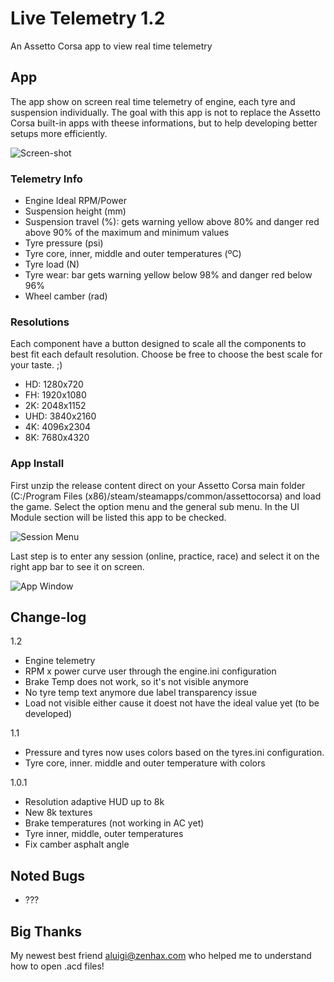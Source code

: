 # Live Telemetry 1.2
An Assetto Corsa app to view real time telemetry

## App

The app show on screen real time telemetry of engine, each tyre and suspension individually. The goal with this app is not to replace the Assetto Corsa built-in apps with theese informations, but to help developing better setups more efficiently.

![Screen-shot](https://raw.githubusercontent.com/albertowd/WheelTelemetry/master/img/screenshot.png)

### Telemetry Info

   - Engine Ideal RPM/Power
   - Suspension height (mm)
   - Suspension travel (%): gets warning yellow above 80% and danger red above 90% of the maximum and minimum values
   - Tyre pressure (psi)
   - Tyre core, inner, middle and outer temperatures (ºC)
   - Tyre load (N)
   - Tyre wear: bar gets warning yellow below 98% and danger red below 96%
   - Wheel camber (rad)

### Resolutions

Each component have a button designed to scale all the components to best fit each default resolution. Choose be free to choose the best scale for your taste. ;)
   - HD:  1280x720
   - FH:  1920x1080
   - 2K:  2048x1152
   - UHD: 3840x2160
   - 4K:  4096x2304
   - 8K:  7680x4320

### App Install

First unzip the release content direct on your Assetto Corsa main folder (C:/Program Files (x86)/steam/steamapps/common/assettocorsa) and load the game. Select the option menu and the general sub menu. In the UI Module section will be listed this app to be checked.

![Session Menu](https://raw.githubusercontent.com/albertowd/WheelTelemetry/master/img/session-menu.png)

Last step is to enter any session (online, practice, race) and select it on the right app bar to see it on screen.

![App Window](https://raw.githubusercontent.com/albertowd/WheelTelemetry/master/img/app.png)

## Change-log

1.2
   - Engine telemetry
   - RPM x power curve user through the engine.ini configuration
   - Brake Temp does not work, so it's not visible anymore
   - No tyre temp text anymore due label transparency issue
   - Load not visible either cause it doest not have the ideal value yet (to be developed)

1.1
   - Pressure and tyres now uses colors based on the tyres.ini configuration.
   - Tyre core, inner. middle and outer temperature with colors
   
1.0.1
   - Resolution adaptive HUD up to 8k
   - New 8k textures
   - Brake temperatures (not working in AC yet)
   - Tyre inner, middle, outer temperatures
   - Fix camber asphalt angle

## Noted Bugs

   - ???

## Big Thanks

My newest best friend [aluigi@zenhax.com](http://zenhax.com/viewtopic.php?f=9&t=90) who helped me to understand how to open .acd files!